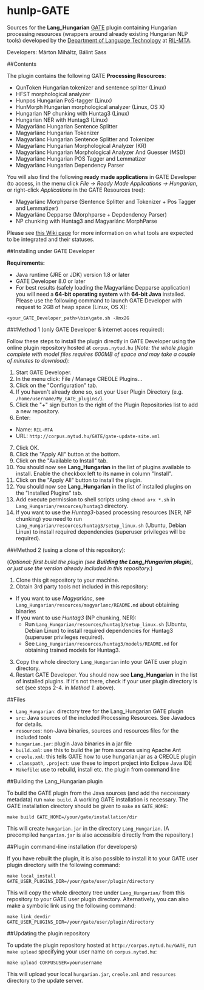 # hunlp-GATE

Sources for the **Lang_Hungarian** [GATE](http://gate.ac.uk/) plugin containing Hungarian processing resources (wrappers around already existing Hungarian NLP tools) developed by the [Department of Language Technology](http://www.nytud.hu/oszt/nyte/index.html) at [RIL-MTA](http://www.nytud.hu/).

Developers: Márton Miháltz, Bálint Sass

##Contents

The plugin contains the following GATE **Processing Resources**:

* QunToken Hungarian tokenizer and sentence splitter (Linux)
* HFST morphological analyzer
* Hunpos Hungarian PoS-tagger (Linux)
* HunMorph Hungarian morphological analyzer (Linux, OS X)
* Hungarian NP chunking with Huntag3 (Linux)
* Hungarian NER with Huntag3 (Linux)
* Magyarlánc Hungarian Sentence Splitter
* Magyarlánc Hungarian Tokenizer
* Magyarlánc Hungarian Sentence Splitter and Tokenizer
* Magyarlánc Hungarian Morphological Analyzer (KR)
* Magyarlánc Hungarian Morphological Analyzer And Guesser (MSD)
* Magyarlánc Hungarian POS Tagger and Lemmatizer
* Magyarlánc Hungarian Dependency Parser

You will also find the following **ready made applications** in GATE Developer (to access, in the menu click *File -> Ready Made Applications -> Hungarian*, or right-click *Applications* in the GATE Resources tree):

* Magyarlánc Morphparse (Sentence Splitter and Tokenizer + Pos Tagger and Lemmatizer)
* Magyarlánc Depparse (Morphparse + Depdendency Parser)
* NP chunking with Huntag3 and Magyarlánc MorphParse

Please see [this Wiki page](https://github.com/dlt-rilmta/hunlp-GATE/wiki/Hungarian-NLP-Tools-GATE-Integration) for more information on what tools are expected to be integrated and their statuses.

##Installing under GATE Developer

**Requirements:**

* Java runtime (JRE or JDK) version 1.8 or later
* GATE Developer 8.0 or later
* For best results (safely loading the Magyarlánc Depparse application) you will need a **64-bit operating system** with **64-bit Java** installed. Please use the following command to launch GATE Developer with request to 2GB of heap space (Linux, OS X):


 ```
 <your_GATE_Developer_path>\bin\gate.sh -Xmx2G
 ```

###Method 1 (only GATE Developer & internet acces required):

Follow these steps to install the plugin directly in GATE Developer using the online plugin repository hosted at `corpus.nytud.hu` (*Note: the whole plugin complete with model files requires 600MB of space and may take a couple of minutes to download*):

1. Start GATE Developer.
2. In the menu click: File / Manage CREOLE Plugins...
3. Click on the "Configuration" tab.
4. If you haven't already done so, set your User Plugin Directory (e.g. `/home/username/My_GATE_plugins/`).
5. Click the "+" sign button to the right of the Plugin Repositories list to add a new repository.
6. Enter:
 * Name: `RIL-MTA`
 * URL: `http://corpus.nytud.hu/GATE/gate-update-site.xml`
7. Click OK.
8. Click the "Apply All" button at the bottom.
9. Click on the "Available to Install" tab.
10. You should now see **Lang_Hungarian** in the list of plugins available to install. Enable the checkbox left to its name in column "Install".
11. Click on the "Apply All" button to install the plugin. 
12. You should now see **Lang_Hungarian** in the list of installed plugins on the "Installed Plugins" tab.
13. Add execute permission to shell scripts using `chmod a+x *.sh` in `Lang_Hungarian/resources/huntag3` directory. 
14. If you want to use the *Huntag3*-based processing resources (NER, NP chunking) you need to run `Lang_Hungarian/resources/huntag3/setup_linux.sh` (Ubuntu, Debian Linux) to install required dependencies (superuser privileges will be required).

###Method 2 (using a clone of this repository):

(*Optional: first build the plugin (see __Building the Lang_Hungarian plugin__), or just use the version already included in this repository.*)

1. Clone this git repository to your machine.
2. Obtain 3rd party tools not included in this repository:
  * If you want to use *Magyarlánc*, see `Lang_Hungarian/resources/magyarlanc/README.md` about obtaining binaries
  * If you want to use *Huntag3* (NP chunking, NER):
    * Run `Lang_Hungarian/resources/huntag3/setup_linux.sh` (Ubuntu, Debian Linux) to install required dependencies for Huntag3 (superuser privileges required).
    * See `Lang_Hungarian/resources/huntag3/models/README.md` for obtaining trained models for Huntag3.
3. Copy the whole directory `Lang_Hungarian` into your GATE user plugin directory.
4. Restart GATE Developer. You should now see **Lang_Hungarian** in the list of installed plugins.
   If it's not there, check if your user plugin directory is set (see steps 2-4. in *Method 1.* above).

##Files

* `Lang_Hungarian`: directory tree for the Lang_Hungarian GATE plugin
 * `src`: Java sources of the included Processing Resources. See Javadocs for details.
 * `resources`: non-Java binaries, sources and resources files for the included tools
 * `hungarian.jar`: plugin Java binaries in a jar file
 * `build.xml`: use this to build the jar from sources using Apache Ant
 * `creole.xml`: this tells GATE how to use hungarian.jar as a CREOLE plugin
 * `.classpath`, `.project`: use these to import project into Eclipse Java IDE
* `Makefile`: use to rebuild, install etc. the plugin from command line

##Building the Lang_Hungarian plugin

To build the GATE plugin from the Java sources
(and add the neccessary metadata) run `make build`.
A working GATE installation is necessary.
The GATE installation directory should be given to `make` as `GATE_HOME`:

```
make build GATE_HOME=/your/gate/installation/dir
```

This will create `hungarian.jar` in the directory `Lang_Hungarian`.
(A precompiled `hungarian.jar` is also accessible directly from the repository.)

##Plugin command-line installation (for developers)

If you have rebuilt the plugin, it is also possible to install it to your GATE user plugin directory with the
following command:

```
make local_install GATE_USER_PLUGINS_DIR=/your/gate/user/plugin/directory
```

This will copy the whole directory tree under `Lang_Hungarian/` from this repository to your GATE user plugin directory. Alternatively, you can also make a symbolic link using the following command:

```
make link_devdir GATE_USER_PLUGINS_DIR=/your/gate/user/plugin/directory
```

##Updating the plugin repository

To update the plugin repository  hosted at `http://corpus.nytud.hu/GATE`,
run `make upload` specifying your user name on `corpus.nytud.hu`:

```
make upload CORPUSUSER=yourusername
```

This will upload your local `hungarian.jar`, `creole.xml` and `resources` directory
to the update server.
